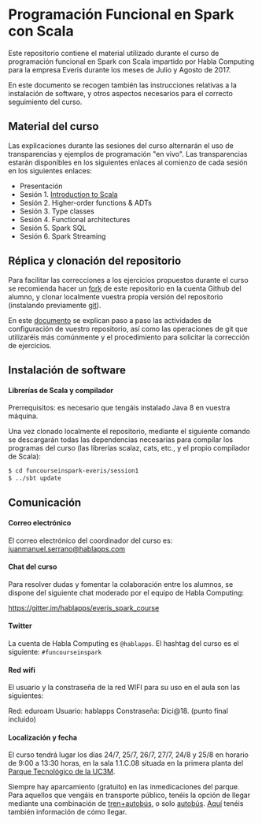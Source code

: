 # Programación Funcional en Spark con Scala

Este repositorio contiene el material utilizado durante el curso de programación funcional en Spark con Scala impartido por Habla Computing para la empresa Everis durante los meses de Julio y Agosto de 2017.

En este documento se recogen también las instrucciones relativas a la instalación de software, y otros aspectos necesarios para el correcto seguimiento del curso.

## Material del curso

Las explicaciones durante las sesiones del curso alternarán el uso de transparencias y ejemplos de programación "en vivo". Las transparencias estarán disponibles en los siguientes enlaces al comienzo de cada sesión en los siguientes enlaces:

* Presentación
* Sesión 1. [Introduction to Scala](session1/IntroScala.pdf)
* Sesión 2. Higher-order functions & ADTs
* Sesión 3. Type classes
* Sesión 4. Functional architectures
* Sesión 5. Spark SQL
* Sesión 6. Spark Streaming

## Réplica y clonación del repositorio

Para facilitar las correcciones a los ejercicios propuestos durante el curso se recomienda hacer un [fork](https://help.github.com/articles/fork-a-repo/#fork-an-example-repository) de este repositorio en la cuenta Github del alumno, y clonar localmente vuestra propia versión del repositorio (instalando previamente [git](https://git-scm.com/)).

En este [documento](InstruccionesGithub.pdf) se explican paso a paso las actividades de configuración de vuestro repositorio, así como las operaciones de git que utilizaréis más comúnmente y el procedimiento para solicitar la corrección de ejercicios.

## Instalación de software

#### Librerías de Scala y compilador

Prerrequisitos: es necesario que tengáis instalado Java 8 en vuestra máquina.

Una vez clonado localmente el repositorio, mediante el siguiente comando se descargarán todas las dependencias necesarias para compilar los programas del curso (las librerías scalaz, cats, etc., y el propio compilador de Scala):

```bash
$ cd funcourseinspark-everis/session1
$ ../sbt update
```

## Comunicación

#### Correo electrónico

El correo electrónico del coordinador del curso es: [juanmanuel.serrano@hablapps.com](mailto:juanmanuel.serrano@hablapps.com)

#### Chat del curso

Para resolver dudas y fomentar la colaboración entre los alumnos, se dispone del siguiente chat moderado por el equipo de Habla Computing:

https://gitter.im/hablapps/everis_spark_course

#### Twitter

La cuenta de Habla Computing es `@hablapps`.
El hashtag del curso es el siguiente: `#funcourseinspark`

#### Red wifi

El usuario y la constraseña de la red WIFI para su uso en el aula son las siguientes:

Red: eduroam
Usuario: hablapps
Constraseña: Dici@18. (punto final incluido)

#### Localización y fecha

El curso tendrá lugar los días 24/7, 25/7, 26/7, 27/7, 24/8 y 25/8 en horario de 9:00 a 13:30 horas, en la sala 1.1.C.08 situada en la primera planta del [Parque Tecnológico de la UC3M](https://www.google.com/maps?q=Parque+Tecnol%C3%B3gico,+Av+Gregorio+Peces+Barba,+28919+Legan%C3%A9s,+Madrid).

Siempre hay aparcamiento (gratuito) en las inmedicaciones del parque. Para aquellos que vengáis en transporte público, tenéis la opción de llegar mediante una combinación de [tren+autobús](https://www.google.com/maps/d/u/0/edit?mid=za8zleNzZrnc.kkG6K8Rm3_wA), o solo [autobús](https://www.google.com/maps/d/u/0/edit?mid=za8zleNzZrnc.kdbrfsWhyV_Q). [Aquí](http://portal.uc3m.es/portal/page/portal/investigacion/parque_cientifico/localizacion/transporte_publico) tenéis también información de cómo llegar.
